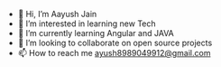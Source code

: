 - 👋 Hi, I’m Aayush Jain
- 👀 I’m interested in learning new Tech
- 🌱 I’m currently learning Angular and JAVA
- 💞️ I’m looking to collaborate on open source projects
- 📫 How to reach me ayush8989049912@gmail.com

<!---
aayush89890/aayush89890 is a ✨ special ✨ repository because its `README.md` (this file) appears on your GitHub profile.
You can click the Preview link to take a look at your changes.
--->
